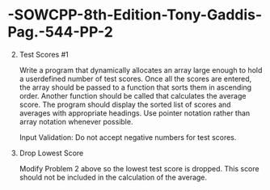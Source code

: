 # -SOWCPP-8th-Edition-Tony-Gaddis-Pag.-544-PP-2

2.    Test Scores #1 

      Write a program that dynamically allocates an array large enough to hold a userdefined number of test scores.
      Once all the scores are entered, the array should be passed to a function that sorts them in ascending order. 
      Another function should be called that calculates the average score. The program should display the sorted list 
      of scores and averages with appropriate headings. Use pointer notation rather than array notation whenever possible.   
      
      Input Validation: Do not accept negative numbers for test scores.    

 3.    Drop Lowest Score 
       
       Modify Problem 2 above so the lowest test score is dropped. This score should not be included in the calculation 
       of the average. 
